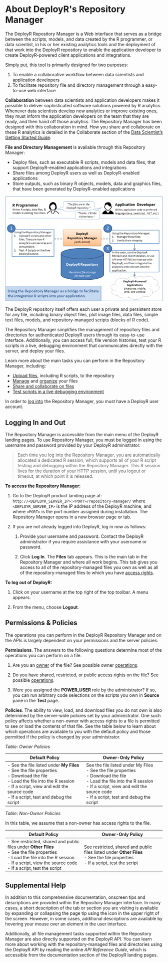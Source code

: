 # About DeployR's Repository Manager

The DeployR Repository Manager is a Web interface that serves as a bridge between the scripts, models, and data created by the R programmer, or data scientist, in his or her existing analytics tools and the deployment of that work into the DeployR repository to enable the application developer to create DeployR-powered client applications and integrations.

Simply put, this tool is primarily designed for two purposes:

1. To enable a collaborative workflow between data scientists and application developers
2. To facilitate repository file and directory management through a easy-to-use web interface

**Collaboration** between data scientists and application developers makes it possible to deliver sophisticated software solutions powered by R analytics. Whenever data scientists develop new analytics or improve existing ones, they must inform the application developers on the team that they are ready, and then hand off those analytics. The Repository Manager has been designed with this collaboration in mind. How you share and collaborate on these R analytics is detailed in the Collaborate section of the [Data Scientist’s Getting Started Guide](http://deployr.revolutionanalytics.com/documents/getting-started/data-scientist#collaborate).

**File and Directory Management** is available through this Repository Manager:	
-  Deploy files, such as executable R scripts, models and data files, that support DeployR-enabled applications and integrations
-  Share files among DeployR users as well as DeployR-enabled applications
-  Store outputs, such as binary R objects, models, data and graphics files, that have been generated by DeployR-enabled applications

![](media/deployr-repository-manager-about/usingrepoman.png)  

The DeployR repository itself offers each user a private and persistent store for any file, including binary object files, plot image files, data files, simple text files, models, and repository-managed scripts (blocks of R code).

The Repository Manager simplifies the management of repository files and directories for authenticated DeployR users through its easy-to-use interface. Additionally, you can access full, file version histories, test your R scripts in a live, debugging environment that communicates directly with the server, and deploy your files.

Learn more about the main tasks you can perform in the Repository Manager, including:

-  [Upload files](https://deployr.revolutionanalytics.com/documents/help/repo-man/Content/c-file-create-upload.htm), including R scripts, to the repository
-  [Manage](https://deployr.revolutionanalytics.com/documents/help/repo-man/Content/c-file-intro.htm) and [organize](https://deployr.revolutionanalytics.com/documents/help/repo-man/Content/b-dir-intro.htm) your files
-  [Share and collaborate on files](https://deployr.revolutionanalytics.com/documents/help/repo-man/Content/e-file-properties.htm)
-  [Test scripts in a live debugging environment](https://deployr.revolutionanalytics.com/documents/help/repo-man/Content/j-script-test.htm)

In order to [log into](https://deployr.revolutionanalytics.com/documents/help/repo-man/Content/a-login.htm) the Repository Manager, you must have a DeployR user account.

## Logging In and Out

The Repository Manager is accessible from the main menu of the DeployR landing pages. To use Repository Manager, you must be logged in using the username and password provided by your DeployR administrator.

>Each time you log into the Repository Manager, you are automatically allocated a dedicated R session, which supports all of your R script testing and debugging within the Repository Manager. This R session lives for the duration of your HTTP session, until you logout or timeout, at which point it is released.

**To access the Repository Manager:**

1.  Go to the DeployR product landing page at: `http://<DEPLOYR_SERVER_IP>:<PORT>/repository-manager/` where `<DEPLOYR_SERVER_IP>` is the IP address of the DeployR machine, and where `<PORT>` is the port number assigned during installation. The Repository Manager opens in a new browser page or tab.

1.  If you are not already logged into DeployR, log in now as follows:
	1.  Provide your username and password. Contact the DeployR administrator if you require assistance with your username or password.

	1.  Click **Log In**. The **Files** tab appears. This is the main tab in the Repository Manager and where all work begins. This tab gives you access to all of the repository-managed files you own as well as all of the repository-managed files to which you have [access rights](https://deployr.revolutionanalytics.com/documents/help/repo-man/Content/e-file-properties.htm).

**To log out of DeployR:**

1.  Click on your username at the top right of the top toolbar. A menu appears.

1.  From the menu, choose  **Logout**.

## Permissions & Policies

The operations you can perform in the DeployR Repository Manager and on the APIs is largely dependent on your permissions and the server policies.

**Permissions**. The answers to the following questions determine most of the operations you can perform on a file.

1.  Are you an [owner](https://deployr.revolutionanalytics.com/documents/help/repo-man/Content/e-file-properties-owners.htm) of the file? See possible owner [operations](https://deployr.revolutionanalytics.com/documents/help/repo-man/Content/c-file-intro.htm).

1.  Do you have shared, restricted, or public [access rights](https://deployr.revolutionanalytics.com/documents/help/repo-man/Content/e-file-properties.htm#AccessRights) on the file? See possible [operations](https://deployr.revolutionanalytics.com/documents/help/repo-man/Content/c-file-intro.htm).

1.  Were you assigned the **POWER_USER** role by the administrator? If so, you can run arbitrary code selections on the scripts you own in **Source** pane in the **Test** page.

**Policies**. The ability to view, load, and download files you do not own is also determined by the server-wide policies set by your administrator. One such policy affects whether a non-owner with access rights to a file is permitted to see or load the contents of that file. See the table below to learn about which operations are available to you with the default policy and those permitted if the policy is changed by your administrator.

_Table: Owner Policies_

|Default Policy|Owner-Only Policy|
|------------------------------------|------------------------------------|
|- See the file listed under **My Files**<br/>- See the file properties<br/>- Download the file<br/>- Load the file into the R session<br/>- If a script, view and edit the source code<br/>- If a script, test and debug the script|See the file listed under My Files<br/>- See the file properties<br/>- Download the file<br/>- Load the file into the R session<br/>- If a script, view and edit the source code<br/>- If a script, test and debug the script|

_Table: Non-Owner Policies_

In this table, we assume that a non-owner has access rights to the file.

|Default Policy|Owner-Only Policy|
|------------------------------------|------------------------------------|
|- See restricted, shared and public files under **Other Files**<br/>- See the file properties<br/>- Load the file into the R session<br/>- If a script, view the source code<br/>- If a script, test the script|See restricted, shared and public files listed under **Other Files**<br/>- See the file properties<br/>- If a script, test the script|

## Supplemental Help

In addition to this comprehensive documentation, onscreen tips and descriptions are provided within the Repository Manager interface. In many cases, a short description of the tab or section you are visiting is available by expanding or collapsing the page tip using the icon in the upper right of the screen. However, in some cases, additional descriptions are available by hovering your mouse over an element in the user interface.

Additionally, all file management tasks supported within the Repository Manager are also directly supported on the DeployR API. You can learn more about working with the repository-managed files and directories using the DeployR API by reading the online *API Reference Guide*, which is accessible from the documentation section of the DeployR landing pages.
